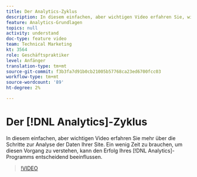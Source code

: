 ```yaml
---
title: Der Analytics-Zyklus
description: In diesem einfachen, aber wichtigen Video erfahren Sie, wie Sie die Analyse der Daten Ihrer Site durchführen. Ein wenig Zeit zu brauchen, um diesen Vorgang zu verstehen, kann den Erfolg Ihres Analytics-Programms entscheidend beeinflussen.
feature: Analytics-Grundlagen
topics: null
activity: understand
doc-type: feature video
team: Technical Marketing
kt: 3564
role: Geschäftspraktiker
level: Anfänger
translation-type: tm+mt
source-git-commit: f3b3fa7d91b0cb21005b57768ca23ed6700fcc03
workflow-type: tm+mt
source-wordcount: '89'
ht-degree: 2%

---
```



# Der [!DNL Analytics]-Zyklus

In diesem einfachen, aber wichtigen Video erfahren Sie mehr über die Schritte zur Analyse der Daten Ihrer Site. Ein wenig Zeit zu brauchen, um diesen Vorgang zu verstehen, kann den Erfolg Ihres [!DNL Analytics]-Programms entscheidend beeinflussen.

>[!VIDEO](https://video.tv.adobe.com/v/28950/?quality=12)

